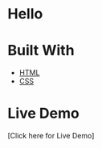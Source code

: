 # Hello
# Built With

- [HTML](https://developer.mozilla.org/en-US/docs/Web/HTML)
- [CSS](https://www.w3schools.com/css/)
# Live Demo

[Click here for Live Demo]


